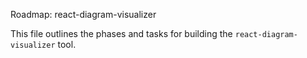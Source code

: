 Roadmap: react-diagram-visualizer

This file outlines the phases and tasks for building the `react-diagram-visualizer` tool.
